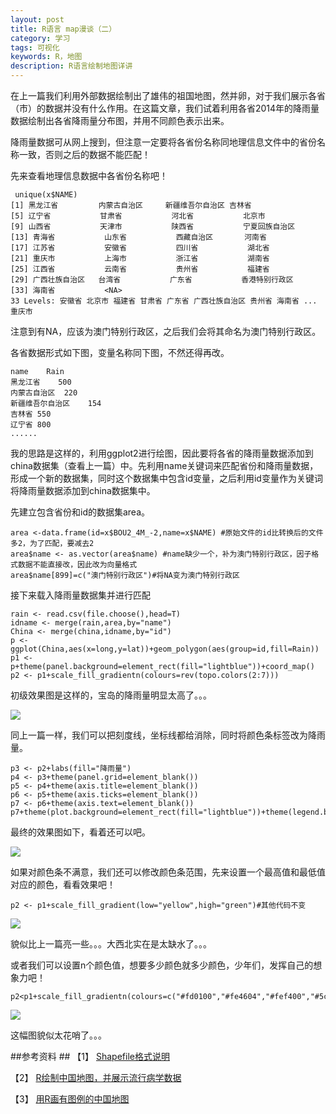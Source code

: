 ```yaml
---
layout: post
title: R语言 map漫谈（二）
category: 学习
tags: 可视化
keywords: R，地图
description: R语言绘制地图详讲
---
```


在上一篇我们利用外部数据绘制出了雄伟的祖国地图，然并卵，对于我们展示各省（市）的数据并没有什么作用。在这篇文章，我们试着利用各省2014年的降雨量数据绘制出各省降雨量分布图，并用不同颜色表示出来。

降雨量数据可从网上搜到，但注意一定要将各省份名称同地理信息文件中的省份名称一致，否则之后的数据不能匹配！

先来查看地理信息数据中各省份名称吧！

     unique(x$NAME)
    [1] 黑龙江省         内蒙古自治区     新疆维吾尔自治区 吉林省          
    [5] 辽宁省           甘肃省           河北省           北京市          
    [9] 山西省           天津市           陕西省           宁夏回族自治区  
    [13] 青海省           山东省           西藏自治区       河南省          
    [17] 江苏省           安徽省           四川省           湖北省          
    [21] 重庆市           上海市           浙江省           湖南省          
    [25] 江西省           云南省           贵州省           福建省          
    [29] 广西壮族自治区   台湾省           广东省           香港特别行政区  
    [33] 海南省           <NA>            
    33 Levels: 安徽省 北京市 福建省 甘肃省 广东省 广西壮族自治区 贵州省 海南省 ... 重庆市

注意到有NA，应该为澳门特别行政区，之后我们会将其命名为澳门特别行政区。

各省数据形式如下图，变量名称同下图，不然还得再改。

    name	Rain
    黑龙江省	500
    内蒙古自治区	220
    新疆维吾尔自治区	154
    吉林省	550
    辽宁省	800
    ......

 我的思路是这样的，利用ggplot2进行绘图，因此要将各省的降雨量数据添加到china数据集（查看上一篇）中。先利用name关键词来匹配省份和降雨量数据，形成一个新的数据集，同时这个数据集中包含id变量，之后利用id变量作为关键词将降雨量数据添加到china数据集中。
 
先建立包含省份和id的数据集area。
    
    area <-data.frame(id=x$BOU2_4M_-2,name=x$NAME) #原始文件的id比转换后的文件多2，为了匹配，要减去2
    area$name <- as.vector(area$name) #name缺少一个，补为澳门特别行政区，因子格式数据不能直接改，因此改为向量格式
    area$name[899]=c("澳门特别行政区")#将NA变为澳门特别行政区

接下来载入降雨量数据集并进行匹配

    rain <- read.csv(file.choose(),head=T)
    idname <- merge(rain,area,by="name")
    China <- merge(china,idname,by="id")
    p <- ggplot(China,aes(x=long,y=lat))+geom_polygon(aes(group=id,fill=Rain))
    p1 <- p+theme(panel.background=element_rect(fill="lightblue"))+coord_map()
    p2 <- p1+scale_fill_gradientn(colours=rev(topo.colors(2:7)))

初级效果图是这样的，宝岛的降雨量明显太高了。。。

<img src="http://7xo51k.com1.z0.glb.clouddn.com/mapRplot03%20-%20副本.png-wx" align=center />

同上一篇一样，我们可以把刻度线，坐标线都给消除，同时将颜色条标签改为降雨量。

    p3 <- p2+labs(fill="降雨量")
    p4 <- p3+theme(panel.grid=element_blank())
    p5 <- p4+theme(axis.title=element_blank())
    p6 <- p5+theme(axis.ticks=element_blank())
    p7 <- p6+theme(axis.text=element_blank())
    p7+theme(plot.background=element_rect(fill="lightblue"))+theme(legend.background=element_rect(fill="lightblue"))

最终的效果图如下，看着还可以吧。

<img src="http://7xo51k.com1.z0.glb.clouddn.com/mapRplot02%20-%20副本.png-wx" align=center />

如果对颜色条不满意，我们还可以修改颜色条范围，先来设置一个最高值和最低值对应的颜色，看看效果吧！

    p2 <- p1+scale_fill_gradient(low="yellow",high="green")#其他代码不变

<img src="http://7xo51k.com1.z0.glb.clouddn.com/mapcolor1.png-wx" align=center />

貌似比上一篇亮一些。。。大西北实在是太缺水了。。。

或者我们可以设置n个颜色值，想要多少颜色就多少颜色，少年们，发挥自己的想象力吧！

    p2<p1+scale_fill_gradientn(colours=c("#fd0100","#fe4604","#fef400","#5cfce2","#3078ff"))

<img src="http://7xo51k.com1.z0.glb.clouddn.com/mapcolor2.png-wx" align=center />

这幅图貌似太花哨了。。。

##参考资料 ##
【1】 [Shapefile格式说明]( http://blog.csdn.net/cleverysm/article/details/2114006)

【2】 [R绘制中国地图，并展示流行病学数据](http://cos.name/2014/08/r-maps-for-china/)

【3】 [ 用R画有图例的中国地图 ]( http://blog.csdn.net/lichangzai/article/details/40856543)